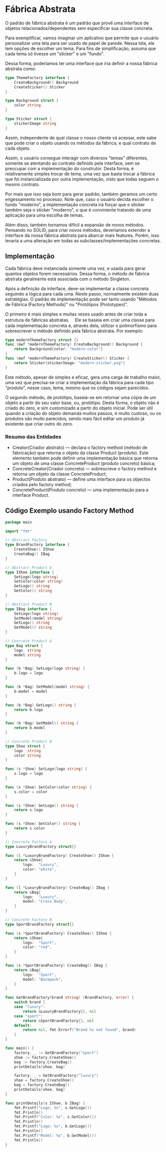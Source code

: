 # Fábrica Abstrata

O padrão de fábrica abstrata é um padrão que provê uma interface de objetos relacionados/dependentes sem especificar sua classe concreta.

Para exemplificar, vamos imaginar um aplicativo que permite que o usuário personalizar uma tela para ser usado de papel de parede. Nessa tela, ele tem opções de escolher um tema. Para fins de simplificação, assuma que cada tema só tivesse um "sticker" e um "fundo".

Dessa forma, poderíamos ter uma interface que iria definir a nossa fábrica abstrata como:

```go
type ThemeFactory interface {
    CreateBackground() Background
    CreateSticker() Sticker
}

type Background struct {
    color string
}

type Sticker struct {
    stickerImage string
}
```

Assim, independente de qual classe o nosso cliente vá acessar, este sabe que pode criar o objeto usando os métodos da fábrica, e qual contrato de cada objeto.

Assim, o usuário consegue interagir com diversos "temas" diferentes, somente se atentando ao contrato definido pela interface, sem se preocupar com a implementação do construtor. Desta forma, é relativamente simples trocar de tema, uma vez que basta trocar a fábrica que foi instancializada por outra implementação, visto que todas seguem o mesmo contrato.

Por mais que isso seja bom para gerar padrão, também geramos um certo engessamento no processo. Note que, caso o usuário decida escolher o fundo "moderno", a implementação concreta irá forçar que o sticker também seja o sticker "moderno", o que é conviniente tratando de uma aplicação para uma escolha de temas.

Além disso, também tornamos difícil a expansão de novos métodos. Pensando no SOLID, para criar novos métodos, deveríamos extender a interface da nossa fábrica abstrata para abarcar mais features. Porém, isso levaria a uma alteração em todas as subclasses/implementações concretas.

## Implementação

Cada fábrica deve instanciada somente uma vez, e usada para gerar quantos objetos forem necessários. Dessa forma, o método de fábrica abstrata geralmente está associada com o método Singleton.

Após a definição da interface, deve-se implementar a classe concreta seguindo a lógica para cada uma. Neste passo, normalmente existem duas estratégias. O padrão de implementação pode ser tanto usando "Métodos de Fábrica (Factory Methods)" ou "Protótipos (Prototypes)".

O primeiro é mais simples e muitas vezes usado antes de criar toda a estrutura de fábricas abstratas.　 Ele se baseia em criar uma classe para cada implementação concreta e, através dela, utilizar o polimorfismo para sobrescrever o método definido pela fábrica abstrata. Por exemplo:

```go
type modernThemeFactory struct {}
func (mwf *modernThemeFactory) CreateBackground() Background {
    return Background{color: "modern-color"}
}
func (mwf *modernThemeFactory) CreateSticker() Sticker {
    return Sticker{stickerImage: "modern-sticker.png"}
}
```

Este método, apesar de simples e eficaz, gera uma carga de trabalho maior, uma vez que precisa-se criar a implementação da fábrica para cada tipo "produto", nesse caso, tema, mesmo que os códigos sejam parecidos.

O segundo método, de protótipo, baseia-se em retornar uma cópia de um objeto a partir do seu valor base, ou, protótipo. Desta forma, o objeto não é criado do zero, e sim customizado a partir do objeto inicial. Pode ser útil quando a criação do objeto demanda muitos passos, é muito custoso, ou os produtos são muito parecidos, sendo mais fácil editar um produto já existente que criar outro do zero.

### Resumo das Entidades

- Creator(Criador abstrato) — declara o factory method (método de fabricação) que retorna o objeto da classe Product (produto). Este elemento também pode definir uma implementação básica que retorna um objeto de uma classe ConcreteProduct (produto concreto) básica;
- ConcreteCreator(Criador concreto) — sobrescreve o factory method e retorna um objeto da classe ConcreteProduct;
- Product(Produto abstrato) — define uma interface para os objectos criados pelo factory method;
- ConcreteProduct(Produto concreto) — uma implementação para a interface Product.

## Código Exemplo usando Factory Method

```go
package main

import "fmt"

// Abstract Factory
type BrandFactory interface {
    CreateShoe() IShoe
    CreateBag() IBag
}

// Abstract Product A
type IShoe interface {
    SetLogo(logo string)
    SetColor(color string)
    GetLogo() string
    GetColor() string
}

// Abstract Product B
type IBag interface {
    SetLogo(logo string)
    SetModel(model string)
    GetLogo() string
    GetModel() string
}

// Concrete Product A
type Bag struct {
    logo  string
    model string
}

func (b *Bag) SetLogo(logo string) {
    b.logo = logo
}

func (b *Bag) SetModel(model string) {
    b.model = model
}

func (b *Bag) GetLogo() string {
    return b.logo
}

func (b *Bag) GetModel() string {
    return b.model
}

// Concrete Product B
type Shoe struct {
    logo  string
    color string
}

func (s *Shoe) SetLogo(logo string) {
    s.logo = logo
}

func (s *Shoe) SetColor(color string) {
    s.color = color
}

func (s *Shoe) GetLogo() string {
    return s.logo
}

func (s *Shoe) GetColor() string {
    return s.color
}

// Concrete Factory A
type LuxuryBrandFactory struct{}

func (l *LuxuryBrandFactory) CreateShoe() IShoe {
    return &Shoe{
        logo:  "Luxury",
        color: "white",
    }
}

func (l *LuxuryBrandFactory) CreateBag() IBag {
    return &Bag{
        logo:  "Luxury",
        model: "Cross Body",
    }
}

// Concrete Factory B
type SportBrandFactory struct{}

func (s *SportBrandFactory) CreateShoe() IShoe {
    return &Shoe{
        logo:  "Sport",
        color: "red",
    }
}

func (s *SportBrandFactory) CreateBag() IBag {
    return &Bag{
        logo:  "Sport",
        model: "Backpack",
    }
}

func GetBrandFactory(brand string) (BrandFactory, error) {
    switch brand {
    case "luxury":
        return &LuxuryBrandFactory{}, nil
    case "sport":
        return &SportBrandFactory{}, nil
    default:
        return nil, fmt.Errorf("Brand %s not found", brand)
    }
}

func main() {
    factory, _ := GetBrandFactory("sport")
    shoe := factory.CreateShoe()
    bag := factory.CreateBag()
    printDetails(shoe, bag)

    factory, _ = GetBrandFactory("luxury")
    shoe = factory.CreateShoe()
    bag = factory.CreateBag()
    printDetails(shoe, bag)
}

func printDetails(s IShoe, b IBag) {
    fmt.Printf("Logo: %s", s.GetLogo())
    fmt.Println()
    fmt.Printf("Color: %s", s.GetColor())
    fmt.Println()
    fmt.Printf("Logo: %s", b.GetLogo())
    fmt.Println()
    fmt.Printf("Model: %s", b.GetModel())
    fmt.Println()
}

```
